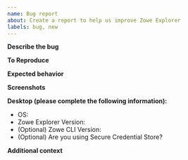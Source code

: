 ```yaml
---
name: Bug report
about: Create a report to help us improve Zowe Explorer
labels: bug, new
---
```


<!--
  Before opening a new issue, please search our existing issues: https://github.com/zowe/zowe-explorer-vscode/issues
-->

**Describe the bug**

<!-- A clear and concise description of what the bug is. -->

**To Reproduce**

<!--
Steps to reproduce the behavior:
1. Go to '...'
2. Click on '....'
3. Scroll down to '....'
4. See error
-->

**Expected behavior**

<!-- A clear and concise description of what you expected to happen. -->

**Screenshots**

<!-- If applicable, add screenshots to help explain your problem. -->

**Desktop (please complete the following information):**

- OS:
- Zowe Explorer Version:
- (Optional) Zowe CLI Version:
- (Optional) Are you using Secure Credential Store?
<!-- If you have SCS installed, please read the documentation for Integrating SCS within Zowe Explorer: https://github.com/zowe/zowe-explorer-vscode/blob/main/docs/README-Security.md -->

**Additional context**

<!-- Add any other context about the problem here. -->
